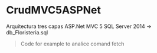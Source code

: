 # CrudMVC5ASPNet

Arquitectura tres capas
ASP.Net MVC 5
SQL Server 2014 -> db_Floristeria.sql

>
> Code for example to analice comand fetch
>
